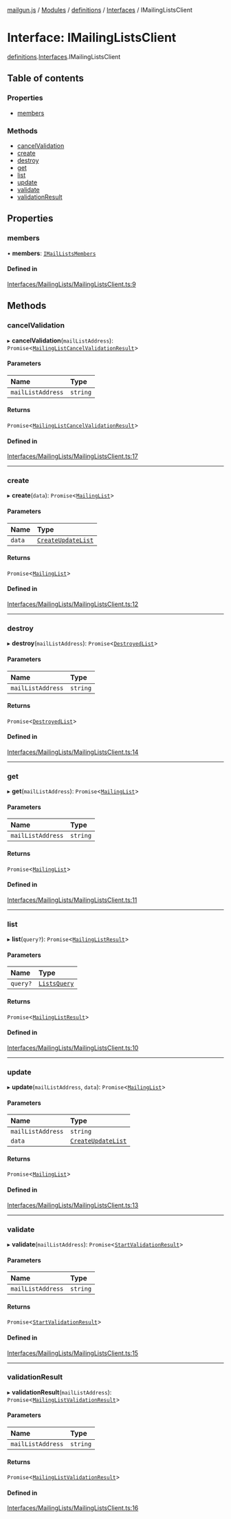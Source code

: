 [mailgun.js](../README.md) / [Modules](../modules.md) / [definitions](../modules/definitions.md) / [Interfaces](../modules/definitions.Interfaces.md) / IMailingListsClient

# Interface: IMailingListsClient

[definitions](../modules/definitions.md).[Interfaces](../modules/definitions.Interfaces.md).IMailingListsClient

## Table of contents

### Properties

- [members](definitions.Interfaces.IMailingListsClient.md#members)

### Methods

- [cancelValidation](definitions.Interfaces.IMailingListsClient.md#cancelvalidation)
- [create](definitions.Interfaces.IMailingListsClient.md#create)
- [destroy](definitions.Interfaces.IMailingListsClient.md#destroy)
- [get](definitions.Interfaces.IMailingListsClient.md#get)
- [list](definitions.Interfaces.IMailingListsClient.md#list)
- [update](definitions.Interfaces.IMailingListsClient.md#update)
- [validate](definitions.Interfaces.IMailingListsClient.md#validate)
- [validationResult](definitions.Interfaces.IMailingListsClient.md#validationresult)

## Properties

### members

• **members**: [`IMailListsMembers`](definitions.Interfaces.IMailListsMembers.md)

#### Defined in

[Interfaces/MailingLists/MailingListsClient.ts:9](https://github.com/mailgun/mailgun.js/blob/aa3958c/lib/Interfaces/MailingLists/MailingListsClient.ts#L9)

## Methods

### cancelValidation

▸ **cancelValidation**(`mailListAddress`): `Promise`\<[`MailingListCancelValidationResult`](../modules/definitions.md#mailinglistcancelvalidationresult)\>

#### Parameters

| Name | Type |
| :------ | :------ |
| `mailListAddress` | `string` |

#### Returns

`Promise`\<[`MailingListCancelValidationResult`](../modules/definitions.md#mailinglistcancelvalidationresult)\>

#### Defined in

[Interfaces/MailingLists/MailingListsClient.ts:17](https://github.com/mailgun/mailgun.js/blob/aa3958c/lib/Interfaces/MailingLists/MailingListsClient.ts#L17)

___

### create

▸ **create**(`data`): `Promise`\<[`MailingList`](../modules/definitions.md#mailinglist)\>

#### Parameters

| Name | Type |
| :------ | :------ |
| `data` | [`CreateUpdateList`](../modules/definitions.md#createupdatelist) |

#### Returns

`Promise`\<[`MailingList`](../modules/definitions.md#mailinglist)\>

#### Defined in

[Interfaces/MailingLists/MailingListsClient.ts:12](https://github.com/mailgun/mailgun.js/blob/aa3958c/lib/Interfaces/MailingLists/MailingListsClient.ts#L12)

___

### destroy

▸ **destroy**(`mailListAddress`): `Promise`\<[`DestroyedList`](../modules/definitions.md#destroyedlist)\>

#### Parameters

| Name | Type |
| :------ | :------ |
| `mailListAddress` | `string` |

#### Returns

`Promise`\<[`DestroyedList`](../modules/definitions.md#destroyedlist)\>

#### Defined in

[Interfaces/MailingLists/MailingListsClient.ts:14](https://github.com/mailgun/mailgun.js/blob/aa3958c/lib/Interfaces/MailingLists/MailingListsClient.ts#L14)

___

### get

▸ **get**(`mailListAddress`): `Promise`\<[`MailingList`](../modules/definitions.md#mailinglist)\>

#### Parameters

| Name | Type |
| :------ | :------ |
| `mailListAddress` | `string` |

#### Returns

`Promise`\<[`MailingList`](../modules/definitions.md#mailinglist)\>

#### Defined in

[Interfaces/MailingLists/MailingListsClient.ts:11](https://github.com/mailgun/mailgun.js/blob/aa3958c/lib/Interfaces/MailingLists/MailingListsClient.ts#L11)

___

### list

▸ **list**(`query?`): `Promise`\<[`MailingListResult`](../modules/definitions.md#mailinglistresult)\>

#### Parameters

| Name | Type |
| :------ | :------ |
| `query?` | [`ListsQuery`](../modules/definitions.md#listsquery) |

#### Returns

`Promise`\<[`MailingListResult`](../modules/definitions.md#mailinglistresult)\>

#### Defined in

[Interfaces/MailingLists/MailingListsClient.ts:10](https://github.com/mailgun/mailgun.js/blob/aa3958c/lib/Interfaces/MailingLists/MailingListsClient.ts#L10)

___

### update

▸ **update**(`mailListAddress`, `data`): `Promise`\<[`MailingList`](../modules/definitions.md#mailinglist)\>

#### Parameters

| Name | Type |
| :------ | :------ |
| `mailListAddress` | `string` |
| `data` | [`CreateUpdateList`](../modules/definitions.md#createupdatelist) |

#### Returns

`Promise`\<[`MailingList`](../modules/definitions.md#mailinglist)\>

#### Defined in

[Interfaces/MailingLists/MailingListsClient.ts:13](https://github.com/mailgun/mailgun.js/blob/aa3958c/lib/Interfaces/MailingLists/MailingListsClient.ts#L13)

___

### validate

▸ **validate**(`mailListAddress`): `Promise`\<[`StartValidationResult`](../modules/definitions.md#startvalidationresult)\>

#### Parameters

| Name | Type |
| :------ | :------ |
| `mailListAddress` | `string` |

#### Returns

`Promise`\<[`StartValidationResult`](../modules/definitions.md#startvalidationresult)\>

#### Defined in

[Interfaces/MailingLists/MailingListsClient.ts:15](https://github.com/mailgun/mailgun.js/blob/aa3958c/lib/Interfaces/MailingLists/MailingListsClient.ts#L15)

___

### validationResult

▸ **validationResult**(`mailListAddress`): `Promise`\<[`MailingListValidationResult`](../modules/definitions.md#mailinglistvalidationresult)\>

#### Parameters

| Name | Type |
| :------ | :------ |
| `mailListAddress` | `string` |

#### Returns

`Promise`\<[`MailingListValidationResult`](../modules/definitions.md#mailinglistvalidationresult)\>

#### Defined in

[Interfaces/MailingLists/MailingListsClient.ts:16](https://github.com/mailgun/mailgun.js/blob/aa3958c/lib/Interfaces/MailingLists/MailingListsClient.ts#L16)
